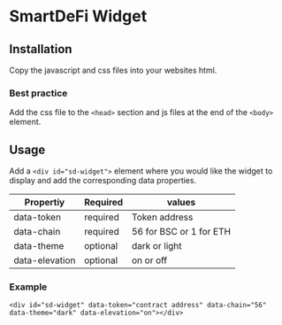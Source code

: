 # SmartDeFi Widget


## Installation

Copy the javascript and css files into your websites html.

### Best practice

Add the css file to the `<head>` section and js files at the end of the `<body>` element.

## Usage

Add a `<div id="sd-widget">` element where you would like the widget to display and add the corresponding data properties.

| Propertiy  | Required | values                |
| ---------- | -------- | ------------------------ |
| data-token | required | Token address|
| data-chain | required | 56 for BSC or 1 for ETH |
| data-theme | optional | dark or light | 
| data-elevation | optional | on or off|
  
### Example

`<div id="sd-widget" data-token="contract address" data-chain="56" data-theme="dark" data-elevation="on"></div>`
